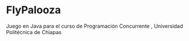 FlyPalooza
==========

Juego en Java para el curso de Programación Concurrente , Universidad Politécnica de Chiapas 
